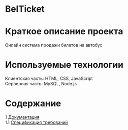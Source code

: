 # BelTicket
# Краткое описание проекта
Онлайн система продажи билетов на автобус
# Используемые технологии
Клиентская часть: HTML, CSS, JavaScript<br>
Серверная часть: MySQL, Node.js
# Содержание
1 [Документация](Documents)  
1.1 [Спецификация требований](Documents/Requirements/Requirements%20Document.md)